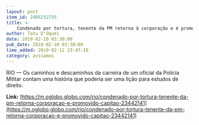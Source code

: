 ```yaml
---
layout: post
item_id: 2485232755
title: >-
    Condenado por tortura, tenente da PM retorna à corporação e é promovido a capitão
author: Tatu D'Oquei
date: 2019-02-10 03:30:00
pub_date: 2019-02-10 03:30:00
time_added: 2019-02-12 23:47:10
category: avisamos
---
```


RIO — Os caminhos e descaminhos da carreira de um oficial da Polícia Militar contam uma história que poderia ser uma lição para estudos de direito.

**Link:** [https://m.oglobo.globo.com/rio/condenado-por-tortura-tenente-da-pm-retorna-corporacao-e-promovido-capitao-23442141](https://m.oglobo.globo.com/rio/condenado-por-tortura-tenente-da-pm-retorna-corporacao-e-promovido-capitao-23442141)

